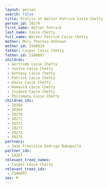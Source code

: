 ```yaml
---
layout: person
search: false
title: Profile of Walter Patrick Casie Chetty
person_id: I0179
first_name: Walter Patrick
last_name: Casie Chetty
full_name: Walter Patrick Casie Chetty
mother: Mary Theresa Unknown
mother_id: I500019
father: Casper Casie Chetty
father_id: I500097
children:
 - Gertrude Casie Chetty
 - Justin Casie Chetty
 - Anthony Casie Chetty
 - Patrick Casie Chetty
 - Daisy Casie Chetty
 - Romauld Casie Chetty
 - Isidore Casie Chetty
 - Philomena Casie Chetty
children_ids:
 - I0268
 - I0269
 - I0270
 - I0271
 - I0272
 - I0273
 - I0274
 - I0275
partners:
 - Jane Francisca Rodrigo Babapulle
partner_ids:
 - I0267
relevant_trees_names:
 - Casper Casie Chetty
relevant_trees_ids:
 - I500097
sex: M
---
```


